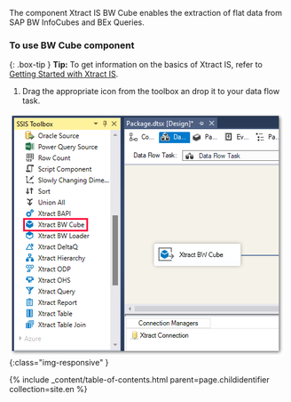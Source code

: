 
The component Xtract IS BW Cube enables the extraction of flat data from SAP BW InfoCubes and BEx Queries.

### To use BW Cube component
{: .box-tip }
**Tip:** To get information on the basics of Xtract IS, refer to [Getting Started with Xtract IS](../getting-started). <br>

1. Drag the appropriate icon from the toolbox an drop it to your data flow task.

![BWCube](/img/content/BWCube.png){:class="img-responsive" }

{% include _content/table-of-contents.html parent=page.childidentifier collection=site.en %}